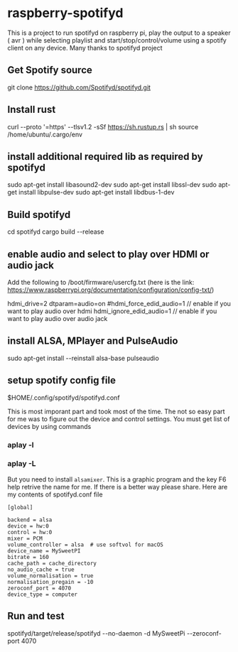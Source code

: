 # raspberry-spotifyd

This is a project to run spotifyd on raspberry pi, play the output to a speaker ( avr ) while selecting playlist and start/stop/control/volume using a spotify client on any device.
Many thanks to spotifyd project 

## Get Spotify source 
git clone https://github.com/Spotifyd/spotifyd.git

## Install rust
curl --proto '=https' --tlsv1.2 -sSf https://sh.rustup.rs | sh
source /home/ubuntu/.cargo/env

## install additional required lib as required by spotifyd
sudo apt-get install libasound2-dev
sudo apt-get install libssl-dev
sudo apt-get install libpulse-dev
sudo apt-get install libdbus-1-dev

## Build spotifyd
cd spotifyd
cargo build --release

## enable audio and select to play over HDMI or audio jack
Add the following to /boot/firmware/usercfg.txt (here is the link: https://www.raspberrypi.org/documentation/configuration/config-txt/)

hdmi_drive=2
dtparam=audio=on
#hdmi_force_edid_audio=1 // enable if you want to play audio over hdmi
hdmi_ignore_edid_audio=1 // enable if you want to play audio over audio jack


## install ALSA, MPlayer and PulseAudio
sudo apt-get install --reinstall alsa-base pulseaudio

## setup spotify config file
$HOME/.config/spotifyd/spotifyd.conf

This is most imporant part and took most of the time. The not so easy part for me was to figure out the device and control settings.  You must get list of devices by 
using commands
### aplay -l
### aplay -L
But you need to install `alsamixer`.  This is a graphic program and the key F6 help retrive the name for me.  If there is a better way please share.
Here are my contents of spotifyd.conf file
```
[global]

backend = alsa
device = hw:0
control = hw:0 
mixer = PCM
volume_controller = alsa  # use softvol for macOS
device_name = MySweetPI
bitrate = 160
cache_path = cache_directory
no_audio_cache = true
volume_normalisation = true
normalisation_pregain = -10
zeroconf_port = 4070
device_type = computer
```

## Run and test 
spotifyd/target/release/spotifyd --no-daemon -d MySweetPi --zeroconf-port 4070

